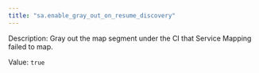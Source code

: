 ```yaml
---
title: "sa.enable_gray_out_on_resume_discovery"
---
```


Description: Gray out the map segment under the CI that Service Mapping failed to map.

Value: `true`